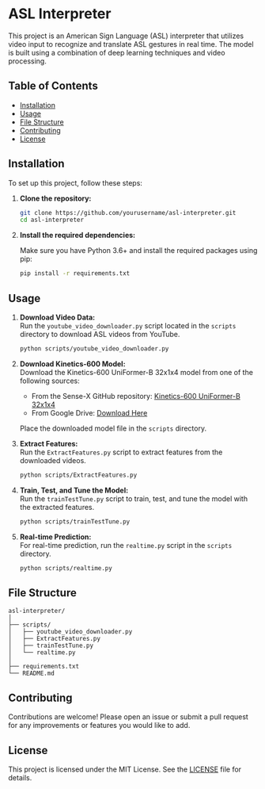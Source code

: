 
# ASL Interpreter

This project is an American Sign Language (ASL) interpreter that utilizes video input to recognize and translate ASL gestures in real time. The model is built using a combination of deep learning techniques and video processing.

## Table of Contents

- [Installation](#installation)
- [Usage](#usage)
- [File Structure](#file-structure)
- [Contributing](#contributing)
- [License](#license)

## Installation

To set up this project, follow these steps:

1. **Clone the repository:**

   ```bash
   git clone https://github.com/yourusername/asl-interpreter.git
   cd asl-interpreter
   ```

2. **Install the required dependencies:**

   Make sure you have Python 3.6+ and install the required packages using pip:

   ```bash
   pip install -r requirements.txt
   ```

## Usage

1. **Download Video Data:**  
   Run the `youtube_video_downloader.py` script located in the `scripts` directory to download ASL videos from YouTube.

   ```bash
   python scripts/youtube_video_downloader.py
   ```

2. **Download Kinetics-600 Model:**  
   Download the Kinetics-600 UniFormer-B 32x1x4 model from one of the following sources:

   - From the Sense-X GitHub repository: [Kinetics-600 UniFormer-B 32x1x4](https://github.com/Sense-X/UniFormer/tree/main/video_classification)
   - From Google Drive: [Download Here](https://drive.google.com/file/d/1-DwdVf8w8lYj-iFpU40pfEpog9VE5PQB/view?usp=sharing)

   Place the downloaded model file in the `scripts` directory.

3. **Extract Features:**  
   Run the `ExtractFeatures.py` script to extract features from the downloaded videos.

   ```bash
   python scripts/ExtractFeatures.py
   ```

4. **Train, Test, and Tune the Model:**  
   Run the `trainTestTune.py` script to train, test, and tune the model with the extracted features.

   ```bash
   python scripts/trainTestTune.py
   ```

5. **Real-time Prediction:**  
   For real-time prediction, run the `realtime.py` script in the `scripts` directory.

   ```bash
   python scripts/realtime.py
   ```

## File Structure

```
asl-interpreter/
│
├── scripts/
│   ├── youtube_video_downloader.py
│   ├── ExtractFeatures.py
│   ├── trainTestTune.py
│   └── realtime.py
│
├── requirements.txt
└── README.md
```

## Contributing

Contributions are welcome! Please open an issue or submit a pull request for any improvements or features you would like to add.

## License

This project is licensed under the MIT License. See the [LICENSE](LICENSE) file for details.
